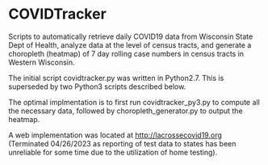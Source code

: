 # COVIDTracker
Scripts to automatically retrieve daily COVID19 data from Wisconsin State Dept of Health, analyze data at the level of census tracts, and generate a choropleth (heatmap) of 7 day rolling case numbers in census tracts in Western Wisconsin.

The initial script covidtracker.py was written in Python2.7. This is superseded by two Python3 scripts described below.

The optimal implmentation is to first run covidtracker_py3.py to compute all the necessary data, followed by choropleth_generator.py to output the heatmap.

A web implementation was located at http://lacrossecovid19.org (Terminated 04/26/2023 as reporting of test data to states has been unreliable for some time due to the utilization of home testing).


